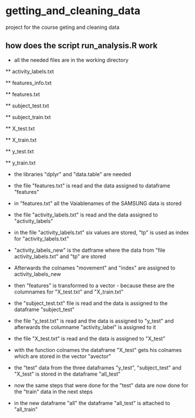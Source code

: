 # getting_and_cleaning_data
project for the course geting and cleaning data

## how does the script run_analysis.R work

* all the needed files are in the working directory

** activity_labels.txt

** features_info.txt

** features.txt

** subject_test.txt

** subject_train.txt

** X_test.txt

** X_train.txt

** y_test.txt

** y_train.txt

* the libraries "dplyr" and "data.table" are needed

* the file "features.txt" is read and the data assigned to dataframe "features"

* in "features.txt" all the Vaiablenames of the SAMSUNG data is stored

* the file "activity_labels.txt" is read and the data assigned to "activity_labels"

* in the file "activity_labels.txt" six values are stored, "tp" is used as index for "activity_labels.txt"

* "activity_labels_new" is the datframe where the data from "file activity_labels.txt" and "tp" are stored

* Afterwards the colnames "movement" and "index" are assigned to activity_labels_new

* then "features" is transformed to a vector - because these are the columnames for "X_test.txt" and "X_train.txt"

* the "subject_test.txt" file is read and the data is assigned to the dataframe "subject_test"

* the file "y_test.txt" is read and the data is assigned to "y_test" and afterwards the columname  "activity_label" is assigned to it

* the file "X_test.txt" is read and the data is assigned to "X_test"

* with the function colnames the dataframe "X_test" gets his colnames which are stored in the vector "avector"

* the "test" data from the three dataframes "y_test", "subject_test" and "X_test" is stored in the dataframe "all_test"

* now the same steps that were done for the "test" data are now done for the "train" data in the next steps

* in the new dataframe "all" the dataframe "all_test" is attached to "all_train"

